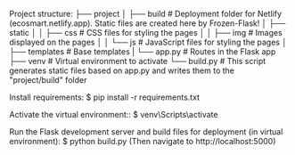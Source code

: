 Project structure:
├── project
│   ├── build           # Deployment folder for Netlify (ecosmart.netlify.app). Static files are created here by Frozen-Flask!
│   ├── static
│   │   ├── css         # CSS files for styling the pages
│   │   ├── img         # Images displayed on the pages
│   │   └── js          # JavaScript files for styling the pages
│   ├── templates       # Base templates
|   └── app.py          # Routes in the Flask app
├── venv                # Virtual environment to activate
└── build.py            # This script generates static files based on app.py and writes them to the "project/build" folder

Install requirements:
$ pip install -r requirements.txt

Activate the virtual environment::
$ venv\Scripts\activate

Run the Flask development server and build files for deployment (in virtual environment):
$ python build.py
(Then navigate to http://localhost:5000)